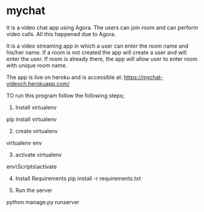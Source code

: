 # mychat
 It is a video chat app using Agora. The users can join room and can perform video calls. All this happened due to Agora.


It is a video streaming app in which a user can enter the room name and his/her name.
If a room is not created the app will create a user and will enter the user.
If room is already there, the app will allow user to enter room with unique room name.

The app is live on heroku and is accessible at: https://mychat-videoch.herokuapp.com/

TO run this program follow the following steps;

1) Install virtualenv

pip install virtualenv

2) create virtualenv

virtualenv env

3) activate virtualenv

env\Scripts\activate

4) Install Requirements
pip install -r requirements.txt

5) Run the server

python manage.py runserver


